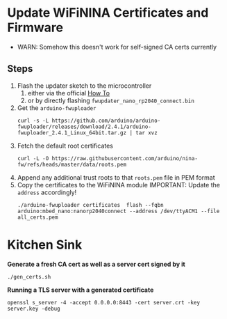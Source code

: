 # Update WiFiNINA Certificates and Firmware

* WARN: Somehow this doesn't work for self-signed CA certs currently


## Steps

1. Flash the updater sketch to the microcontroller
   1. either via the official [How To](https://support.arduino.cc/hc/en-us/articles/360013896579-Use-the-Firmware-Updater-in-Arduino-IDE)
   2. or by directly flashing `fwupdater_nano_rp2040_connect.bin`
2. Get the `arduino-fwuploader`
   ```shell
   curl -s -L https://github.com/arduino/arduino-fwuploader/releases/download/2.4.1/arduino-fwuploader_2.4.1_Linux_64bit.tar.gz | tar xvz
   ```
3. Fetch the default root certificates
   ```shell
   curl -L -O https://raw.githubusercontent.com/arduino/nina-fw/refs/heads/master/data/roots.pem
   ```
4. Append any additional trust roots to that `roots.pem` file in PEM format
5. Copy the certificates to the WiFiNINA module
   IMPORTANT: Update the `address` accordingly! 
   ```shell
   ./arduino-fwuploader certificates  flash --fqbn arduino:mbed_nano:nanorp2040connect --address /dev/ttyACM1 --file all_certs.pem
   ```


# Kitchen Sink

**Generate a fresh CA cert as well as a server cert signed by it**
```shell
./gen_certs.sh
```

**Running a TLS server with a generated certificate**
```shell
openssl s_server -4 -accept 0.0.0.0:8443 -cert server.crt -key server.key -debug
```

